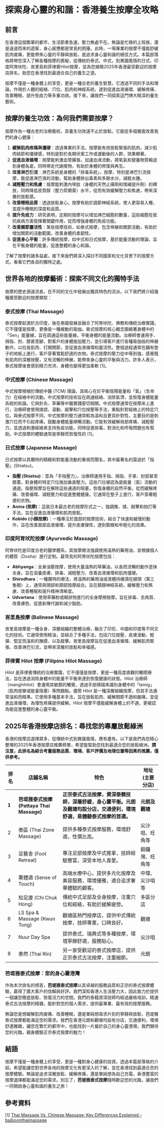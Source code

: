 # 探索身心靈的和諧：香港養生按摩全攻略

## 前言

在香港這個繁華的都市，生活節奏急速，壓力無處不在。無論是忙碌的上班族，還是遠道而來的遊客，身心疲憊都是常見的困擾。此時，一場專業的按摩不僅能舒緩肌肉痠痛，更能帶來心靈的平靜與放鬆，是追求身心靈和諧的絕佳方式。本篇部落格將帶您深入了解各種按摩的奧秘，從傳統的泰式、中式，到異國風情的日式、印度阿育吠陀、峇里島和菲律賓Hilot按摩，並為您揭曉2025年香港最受歡迎的按摩店排名，助您在香港找到最適合自己的養生之道。

按摩不僅是一種身體上的享受，更是一種古老的養生智慧。它透過不同的手法和理論，作用於人體的經絡、穴位、肌肉和神經系統，達到促進血液循環、緩解疼痛、改善睡眠、提升免疫力等多重功效。接下來，讓我們一同探索這門博大精深的養生藝術。




## 按摩的養生功效：為何我們需要按摩？

按摩作為一種古老的治療藝術，其養生功效遠不止於放鬆。它能從多個層面改善我們的身心健康：

1.  **緩解肌肉疼痛與僵硬**：透過專業的手法，按摩能有效放鬆緊張的肌肉，減少肌肉結節和僵硬感，特別是對於長期伏案工作或運動後的人群，效果顯著。
2.  **促進血液循環**：按摩能刺激血管擴張，加速血液流動，將氧氣和營養物質輸送到身體各處，同時帶走代謝廢物，有助於身體的修復與再生。
3.  **改善淋巴引流**：淋巴系統是身體的「排毒系統」，按摩，特別是淋巴引流按摩，能促進淋巴液的流動，幫助身體排出毒素和多餘水分，減輕水腫。
4.  **減輕壓力和焦慮**：按摩能刺激內啡肽（身體的天然止痛劑和情緒提升劑）的釋放，同時降低皮質醇（壓力荷爾蒙）水平，從而有效緩解壓力和焦慮，帶來深層的放鬆感。
5.  **改善睡眠品質**：透過放鬆身心，按摩有助於調節神經系統，使人更容易入睡，並提升睡眠的深度和品質。
6.  **提升免疫力**：研究表明，定期的按摩可以增加淋巴細胞的數量，這些細胞在抵抗疾病方面發揮著關鍵作用，從而增強身體的免疫功能。
7.  **改善關節靈活性**：某些按摩技術，如泰式按摩，包含伸展和關節活動，有助於增加關節的活動範圍，改善身體的柔韌性。
8.  **促進身心平衡**：許多傳統按摩，如中式和日式按摩，基於能量流動的理論，旨在平衡身體的能量，促進整體的身心和諧。

了解了按摩的諸多益處，接下來我們將深入探討不同國家和文化背景下的按摩方式，看看它們各自的獨特之處。




## 世界各地的按摩藝術：探索不同文化的獨特手法

按摩的歷史源遠流長，在不同的文化中發展出獨具特色的流派。以下我們將介紹幾種廣受歡迎的按摩類型：

### 泰式按摩 (Thai Massage)

泰式按摩起源於古印度，後在泰國發展並融合了阿育吠陀、佛教和傳統治療實踐。它不僅僅是按摩，更像是一種被動的瑜伽。泰式按摩的核心概念圍繞著身體中的「Sen」能量線，旨在疏通這些能量線，平衡身體的能量流動。治療師會運用手、拇指、肘、膝甚至腳，對客戶的身體施加壓力，並引導客戶進行各種瑜伽般的伸展動作，以拉長肌肉、打開關節，並促進血液循環和靈活性。整個過程通常在鋪有墊子的地板上進行，客戶穿著寬鬆舒適的衣物。泰式按摩的壓力從中等到強，感覺既有肌肉的深層按壓，又有流暢的伸展，能帶來身心靈的平衡與活力。許多人表示，泰式按摩後會感到精力充沛，身體也變得更加柔軟 [1]。

### 中式按摩 (Chinese Massage)

中式按摩根植於傳統中醫 (TCM) 理論，其核心在於平衡陰陽能量和「氣」（生命力）在經絡中的流動。中式按摩的技術旨在疏通經絡、消除氣滯，並恢復身體能量系統的和諧。它與針灸、草藥等中醫實踐密切相關。中式按摩通常在按摩床上進行，治療師會使用揉捏、滾動、敲擊和穴位按壓等手法，重點針對經絡上的特定穴位。與泰式按摩不同，中式按摩的壓力通常較為溫和且更具針對性，主要目的是刺激穴位而不引起疼痛，鼓勵身體能量順暢流動。它能有效緩解局部疼痛、減輕壓力，並透過刺激經絡來支持免疫功能，同時促進排毒，對消化和呼吸問題也有幫助。中式按摩的體驗通常是寧靜而恢復性的 [1]。

### 日式按摩 (Japanese Massage)

日式按摩以其獨特的精緻和對能量流動的重視而聞名，其中最著名的莫過於「指壓」(Shiatsu)。

*   **指壓 (Shiatsu)**：意為「手指壓力」，治療師運用手指、拇指、手掌、肘部甚至膝蓋，對身體的特定穴位施加垂直壓力。這些穴位被認為是能量（氣）流動的通道。指壓按摩旨在解除這些通道的阻塞，恢復身體的自然平衡，從而緩解疼痛、改善循環、減輕壓力和促進整體健康。它通常在墊子上進行，客戶穿著輕便的衣物。
*   **Anma (按摩)**：這是日本最古老的按摩形式之一，強調推、揉、敲擊和拍打等手法，旨在促進血液循環和肌肉放鬆。
*   **Kobido (小顏按摩)**：一種專注於面部的按摩技術，結合了快速和緩慢的動作，旨在改善面部血液循環、提升皮膚彈性，達到緊緻和年輕化的效果。

### 印度阿育吠陀按摩 (Ayurvedic Massage)

阿育吠陀是印度古老的醫學體系，其按摩療法強調使用溫熱的藥用油，並根據個人的體質（Dosha）進行定制。最常見的阿育吠陀按摩包括：

*   **Abhyanga**：全身油壓按摩，使用大量溫熱的草藥油，以長而流暢的動作塗抹全身。旨在滋養皮膚、排毒、減輕壓力、改善血液循環和肌肉僵硬。
*   **Shirodhara**：一種獨特的療法，將溫熱的藥用油或液體持續滴在額頭（第三隻眼）上，通常與頭部和頸部按摩結合。旨在鎮靜神經系統、緩解壓力和焦慮、改善睡眠和提升精神清晰度。
*   **Udvartana**：使用草藥粉或糊狀物進行的全身摩擦按摩。旨在排毒、去角質、改善膚色、促進新陳代謝和減少脂肪。

### 峇里島按摩 (Balinese Massage)

峇里島按摩是一種全身、深層組織的整體治療，融合了印尼、中國和印度等不同文化的技術。它通常使用精油，並結合了多種手法，包括穴位按壓、皮膚滾動、輕彈、堅定而溫和的撫摸、以及敲擊。峇里島按摩旨在促進血液循環、緩解肌肉緊張、改善淋巴引流，並帶來深層的放鬆和幸福感。

### 菲律賓 Hilot 按摩 (Filipino Hilot Massage)

Hilot 是菲律賓傳統的治療實踐，它不僅僅是按摩，更是一種高度直觀的觸摸療法，旨在透過消除身體中的能量不平衡來達到恢復健康的狀態。Hilot 治療師（manghihilot）會運用其敏銳的觸覺，透過手部掃描來識別身體中的「lamig」（肌肉痙攣或能量阻塞）等問題點。儘管 Hilot 是一種深層組織按摩，但其手法通常溫和而精準。它使用多種基本手法，旨在放鬆肌肉、緩解關節不適和酸痛，並促進血液循環，為慢性疼痛提供緩解。Hilot 按摩不僅能緩解身體上的不適，更被認為能促進整體的身心靈平衡。




## 2025年香港按摩店排名：尋找您的專屬放鬆綠洲

香港的按摩店選擇眾多，從傳統中式到異國風情，應有盡有。以下是我們為您精心整理的2025年香港按摩店推薦榜單，希望能幫助您找到最適合您的放鬆綠洲。**請注意，此排名為綜合考量服務品質、環境、客戶評價及地理位置等因素的推薦，僅供參考。**

| 排名 | 店鋪名稱 | 特色 | 地址 (主要分店) |
|---|---|---|---|
| **1** | **芭堤雅泰式按摩 (Pattaya Thai Massage)** | **正宗泰式古法按摩，資深泰籍技師，深層舒緩，身心靈平衡。元朗及觀塘均設分店，交通便利，環境舒適，是體驗泰式按摩的首選。** | **元朗及觀塘** |
| 2 | 泰區 (Thai Zone Massage) | 提供多種泰式按摩服務，環境舒適，性價比高。 | 尖沙咀、旺角等 |
| 3 | 足藝舍 (Foot Retreat) | 專注足部按摩及中式推拿，技師經驗豐富，深受本地人喜愛。 | 銅鑼灣、旺角等 |
| 4 | 薰體適 (Sense of Touch) | 高端水療中心，提供多元化按摩及美容服務，環境優雅，適合追求奢華體驗的顧客。 | 中環、尖沙咀等 |
| 5 | 知足康 (Chi Chuk Hong) | 傳統中式足部及全身按摩，注重穴位和經絡，有助於緩解疲勞。 | 多區分店 |
| 6 | LS Spa & Massage (Kwun Tong) | 觀塘區熱門按摩店，提供中式傳統按摩，技師專業，口碑良好。 | 觀塘 |
| 7 | Nuur Day Spa | 提供泰式、瑞典式等多種按摩，環境寧靜舒適，服務貼心。 | 尖沙咀 |
| 8 | 泰然 (Thai Rin) | 另一家受歡迎的泰式按摩店，提供正宗泰式古法按摩，注重細節。 | 元朗 |


### 芭堤雅泰式按摩：您的身心靈港灣

作為本次排名的榜首，**芭堤雅泰式按摩**以其卓越的服務品質和正宗的泰式按摩體驗，贏得了廣大客戶的信賴與好評。我們深知香港人生活壓力大，因此致力於提供一個讓您徹底放鬆、恢復活力的空間。我們的泰籍資深技師均經過嚴格培訓，精通泰式古法按摩的精髓，能針對您的個人需求，提供最專業、最有效的按摩服務。

無論您是想緩解肌肉痠痛、改善睡眠，還是單純想尋求片刻的寧靜與放鬆，芭堤雅泰式按摩都能滿足您的需求。我們在香港元朗和觀塘均設有分店，交通便利，環境舒適雅緻，讓您在繁忙的都市中，也能找到一片屬於自己的身心靈港灣。我們期待您的光臨，親身體驗正宗泰式按摩的魅力！




## 結語

按摩不僅是一種身體上的享受，更是一種對身心健康的投資。透過本篇部落格的介紹，希望能讓您對世界各地的按摩文化有更深入的了解，並在香港找到最適合您的按摩體驗。無論是追求深層放鬆、緩解疼痛，還是單純想為自己充電，香港豐富的按摩選擇都能滿足您的需求。別忘了，**芭堤雅泰式按摩**隨時歡迎您的光臨，讓我們一同開啟身心靈和諧的養生之旅！

## 參考資料

[1] [Thai Massage Vs. Chinese Massage: Key Differences Explained - baiboonthaimassage](https://baiboonthaimassage.com/2025/05/16/thai-massage-vs-chinese-massage-key-differences-explained/)


